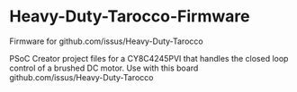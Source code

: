 # Heavy-Duty-Tarocco-Firmware
Firmware for github.com/issus/Heavy-Duty-Tarocco


PSoC Creator project files for a CY8C4245PVI that handles the closed loop control of a brushed DC motor.
Use with this board github.com/issus/Heavy-Duty-Tarocco
